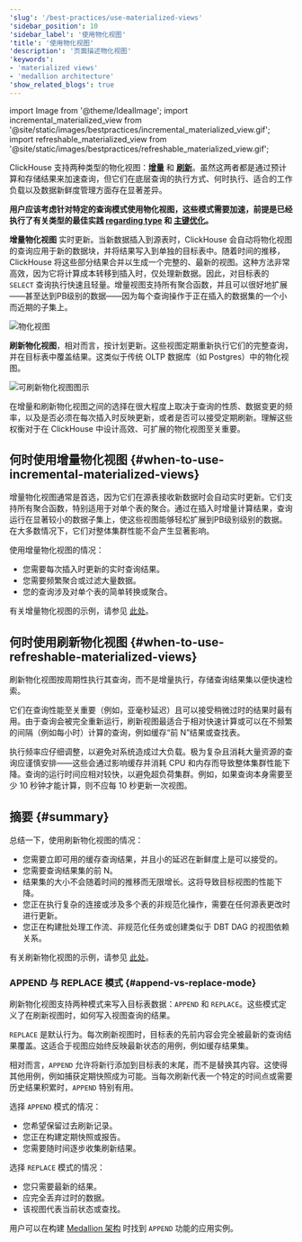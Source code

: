```yaml
---
'slug': '/best-practices/use-materialized-views'
'sidebar_position': 10
'sidebar_label': '使用物化视图'
'title': '使用物化视图'
'description': '页面描述物化视图'
'keywords':
- 'materialized views'
- 'medallion architecture'
'show_related_blogs': true
---
```


import Image from '@theme/IdealImage';
import incremental_materialized_view from '@site/static/images/bestpractices/incremental_materialized_view.gif';
import refreshable_materialized_view from '@site/static/images/bestpractices/refreshable_materialized_view.gif';

ClickHouse 支持两种类型的物化视图：[**增量**](/materialized-view/incremental-materialized-view) 和 [**刷新**](/materialized-view/refreshable-materialized-view)。虽然这两者都是通过预计算和存储结果来加速查询，但它们在底层查询的执行方式、何时执行、适合的工作负载以及数据新鲜度管理方面存在显著差异。

**用户应该考虑针对特定的查询模式使用物化视图，这些模式需要加速，前提是已经执行了有关类型的最佳实践 [regarding type](/best-practices/select-data-types) 和 [主键优化](/best-practices/choosing-a-primary-key)。**

**增量物化视图** 实时更新。当新数据插入到源表时，ClickHouse 会自动将物化视图的查询应用于新的数据块，并将结果写入到单独的目标表中。随着时间的推移，ClickHouse 将这些部分结果合并以生成一个完整的、最新的视图。这种方法非常高效，因为它将计算成本转移到插入时，仅处理新数据。因此，对目标表的 `SELECT` 查询执行快速且轻量。增量视图支持所有聚合函数，并且可以很好地扩展——甚至达到PB级别的数据——因为每个查询操作于正在插入的数据集的一个小而近期的子集上。

<Image img={incremental_materialized_view} size="lg" alt="物化视图" />

**刷新物化视图**，相对而言，按计划更新。这些视图定期重新执行它们的完整查询，并在目标表中覆盖结果。这类似于传统 OLTP 数据库（如 Postgres）中的物化视图。

<Image img={refreshable_materialized_view} size="lg" alt="可刷新物化视图图示"/>

在增量和刷新物化视图之间的选择在很大程度上取决于查询的性质、数据变更的频率，以及是否必须在每次插入时反映更新，或者是否可以接受定期刷新。理解这些权衡对于在 ClickHouse 中设计高效、可扩展的物化视图至关重要。

## 何时使用增量物化视图 {#when-to-use-incremental-materialized-views}

增量物化视图通常是首选，因为它们在源表接收新数据时会自动实时更新。它们支持所有聚合函数，特别适用于对单个表的聚合。通过在插入时增量计算结果，查询运行在显著较小的数据子集上，使这些视图能够轻松扩展到PB级别级别的数据。在大多数情况下，它们对整体集群性能不会产生显著影响。

使用增量物化视图的情况：

- 您需要每次插入时更新的实时查询结果。
- 您需要频繁聚合或过滤大量数据。
- 您的查询涉及对单个表的简单转换或聚合。

有关增量物化视图的示例，请参见 [此处](/materialized-view/incremental-materialized-view)。

## 何时使用刷新物化视图 {#when-to-use-refreshable-materialized-views}

刷新物化视图按周期性执行其查询，而不是增量执行，存储查询结果集以便快速检索。

它们在查询性能至关重要（例如，亚毫秒延迟）且可以接受稍微过时的结果时最有用。由于查询会被完全重新运行，刷新视图最适合于相对快速计算或可以在不频繁的间隔（例如每小时）计算的查询，例如缓存“前 N”结果或查找表。

执行频率应仔细调整，以避免对系统造成过大负载。极为复杂且消耗大量资源的查询应谨慎安排——这些会通过影响缓存并消耗 CPU 和内存而导致整体集群性能下降。查询的运行时间应相对较快，以避免超负荷集群。例如，如果查询本身需要至少 10 秒钟才能计算，则不应每 10 秒更新一次视图。

## 摘要 {#summary}

总结一下，使用刷新物化视图的情况：

- 您需要立即可用的缓存查询结果，并且小的延迟在新鲜度上是可以接受的。
- 您需要查询结果集的前 N。
- 结果集的大小不会随着时间的推移而无限增长。这将导致目标视图的性能下降。
- 您正在执行复杂的连接或涉及多个表的非规范化操作，需要在任何源表更改时进行更新。
- 您正在构建批处理工作流、非规范化任务或创建类似于 DBT DAG 的视图依赖关系。

有关刷新物化视图的示例，请参见 [此处](/materialized-view/refreshable-materialized-view)。

### APPEND 与 REPLACE 模式 {#append-vs-replace-mode}

刷新物化视图支持两种模式来写入目标表数据：`APPEND` 和 `REPLACE`。这些模式定义了在刷新视图时，如何写入视图查询的结果。

`REPLACE` 是默认行为。每次刷新视图时，目标表的先前内容会完全被最新的查询结果覆盖。这适合于视图应始终反映最新状态的用例，例如缓存结果集。

相对而言，`APPEND` 允许将新行添加到目标表的末尾，而不是替换其内容。这使得其他用例，例如捕获定期快照成为可能。当每次刷新代表一个特定的时间点或需要历史结果积累时，`APPEND` 特别有用。

选择 `APPEND` 模式的情况：

- 您希望保留过去刷新记录。
- 您正在构建定期快照或报告。
- 您需要随时间逐步收集刷新结果。

选择 `REPLACE` 模式的情况：

- 您只需要最新的结果。
- 应完全丢弃过时的数据。
- 该视图代表当前状态或查找。

用户可以在构建 [Medallion 架构](https://clickhouse.com/blog/building-a-medallion-architecture-for-bluesky-json-data-with-clickhouse) 时找到 `APPEND` 功能的应用实例。
